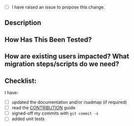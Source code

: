 <!-- All PRs raised must follow the contribution guide including -->
<!--raising an issue to propose changes.                         -->

- [ ] I have raised an issue to propose this change.

## Description


## How Has This Been Tested?
<!--- Please describe in detail how you tested your changes. -->
<!--- Include details of your testing environment, and the tests you ran to -->
<!--- see how your change affects other areas of the code, etc. -->


## How are existing users impacted? What migration steps/scripts do we need?


## Checklist:

I have:

- [ ] updated the documentation and/or roadmap (if required)
- [ ] read the [CONTRIBUTION](https://github.com/inlets/inlets/blob/master/CONTRIBUTING.md) guide
- [ ] signed-off my commits with `git commit -s`
- [ ] added unit tests
